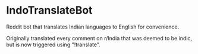 # IndoTranslateBot  

Reddit bot that translates Indian languages to English for convenience.   
  
Originally translated every comment on r/India that was deemed to be indic, but is now triggered using "!translate". 